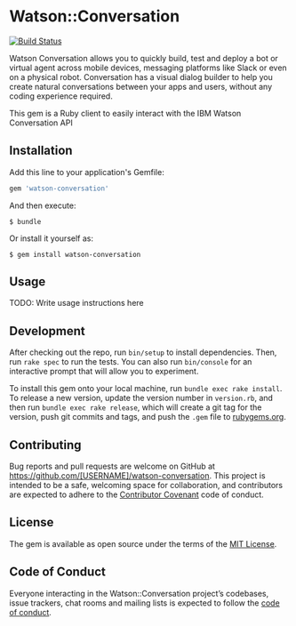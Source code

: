 # Watson::Conversation
[![Build Status](https://travis-ci.org/DhurimKelmendi/watson-conversation.png)](https://travis-ci.org/DhurimKelmendi/watson-conversation)

Watson Conversation allows you to quickly build, test and deploy a bot or virtual agent across mobile devices, messaging platforms like Slack or even on a physical robot. Conversation has a visual dialog builder to help you create natural conversations between your apps and users, without any coding experience required.

This gem is a Ruby client to easily interact with the IBM Watson Conversation API


## Installation

Add this line to your application's Gemfile:

```ruby
gem 'watson-conversation'
```

And then execute:

    $ bundle

Or install it yourself as:

    $ gem install watson-conversation

## Usage

TODO: Write usage instructions here

## Development

After checking out the repo, run `bin/setup` to install dependencies. Then, run `rake spec` to run the tests. You can also run `bin/console` for an interactive prompt that will allow you to experiment.

To install this gem onto your local machine, run `bundle exec rake install`. To release a new version, update the version number in `version.rb`, and then run `bundle exec rake release`, which will create a git tag for the version, push git commits and tags, and push the `.gem` file to [rubygems.org](https://rubygems.org).

## Contributing

Bug reports and pull requests are welcome on GitHub at https://github.com/[USERNAME]/watson-conversation. This project is intended to be a safe, welcoming space for collaboration, and contributors are expected to adhere to the [Contributor Covenant](http://contributor-covenant.org) code of conduct.

## License

The gem is available as open source under the terms of the [MIT License](http://opensource.org/licenses/MIT).

## Code of Conduct

Everyone interacting in the Watson::Conversation project’s codebases, issue trackers, chat rooms and mailing lists is expected to follow the [code of conduct](https://github.com/[USERNAME]/watson-conversation/blob/master/CODE_OF_CONDUCT.md).
